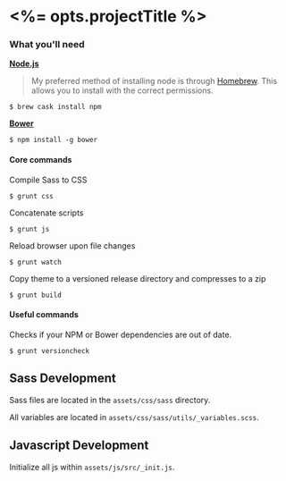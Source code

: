 # <%= opts.projectTitle %>

### What you'll need

**[Node.js](https://nodejs.org/)**

> My preferred method of installing node is through [Homebrew](http://brew.sh/). This allows you to install with the correct permissions.

```
$ brew cask install npm
```

**[Bower](http://bower.io/)**

```
$ npm install -g bower
```

#### Core commands

Compile Sass to CSS
```
$ grunt css
```

Concatenate scripts
```
$ grunt js
```

Reload browser upon file changes
```
$ grunt watch
```

Copy theme to a versioned release directory and compresses to a zip
```
$ grunt build
```

#### Useful commands

Checks if your NPM or Bower dependencies are out of date.
```
$ grunt versioncheck
```

## Sass Development

Sass files are located in the `assets/css/sass` directory.

All variables are located in `assets/css/sass/utils/_variables.scss`.

## Javascript Development

Initialize all js within `assets/js/src/_init.js`.
